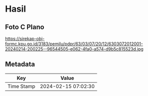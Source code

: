 # Hasil

## Foto C Plano

https://sirekap-obj-formc.kpu.go.id/3183/pemilu/pdpr/63/03/07/20/12/6303072012001-20240214-200225--96544505-e062-4fa0-a574-d9b5c815523d.jpg


## Metadata

| Key        | Value               |
| ---------- | ------------------- |
| Time Stamp | 2024-02-15 07:02:30 |



